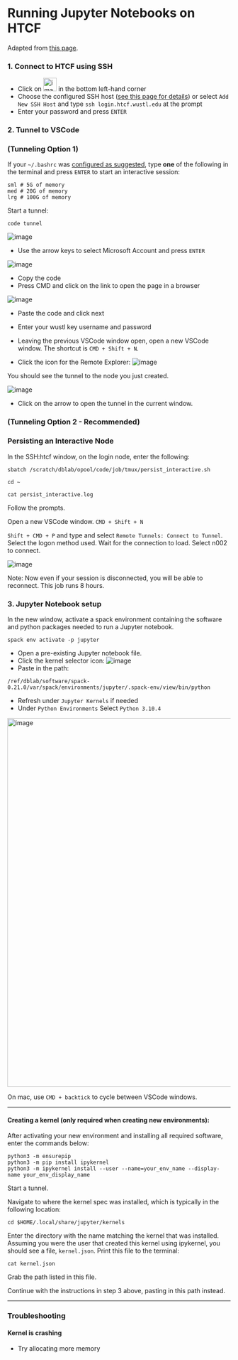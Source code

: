 # Running Jupyter Notebooks on HTCF
Adapted from [this page](https://kb.uconn.edu/space/SH/26626326576/Visual+Studio+Code+(VSCode)+Guide#:~:text=A%20common%20method%20of%20using,standard%20SLURM%20job%20scheduling%20process).

### 1. Connect to HTCF using SSH
- Click on <img width="30" alt="image" src="https://github.com/dbaldridge-lab/htcf/assets/50468813/0c830769-0088-42b5-9a32-17689f942d5e"> in the bottom left-hand corner
- Choose the configured SSH host ([see this page for details](https://github.com/dbaldridge-lab/htcf/blob/main/vscode.md)) or select `Add New SSH Host` and type `ssh login.htcf.wustl.edu` at the prompt
- Enter your password and press `ENTER`

### 2. Tunnel to VSCode
### (Tunneling Option 1)
If your `~/.bashrc` was [configured as suggested](https://github.com/dbaldridge-lab/htcf/blob/main/bashrc-howto.md), type **one** of the following in the terminal and press `ENTER` to start an interactive session:
```
sml # 5G of memory
med # 20G of memory
lrg # 100G of memory
```

Start a tunnel:
```
code tunnel
```

![image](https://github.com/dbaldridge-lab/htcf/assets/50468813/030b9235-2420-4d48-ad5f-2ce31d95c252)

 - Use the arrow keys to select Microsoft Account and press `ENTER`

 ![image](https://github.com/dbaldridge-lab/htcf/assets/50468813/169cc694-46b8-480b-9788-86fdfbd6e4b9)

 - Copy the code
 - Press CMD and click on the link to open the page in a browser
   
 ![image](https://github.com/dbaldridge-lab/htcf/assets/50468813/85ca0ab3-72c7-45db-aa22-f1e5ca4678ff)
- Paste the code and click next
- Enter your wustl key username and password 
- Leaving the previous VSCode window open, open a new VSCode window. The shortcut is `CMD + Shift + N`.

- Click the icon for the Remote Explorer:
![image](https://github.com/dbaldridge-lab/htcf/assets/50468813/02779d19-a100-43ad-8e23-26f15c17463a)

You should see the tunnel to the node you just created.

![image](https://github.com/dbaldridge-lab/htcf/assets/50468813/295da8d0-444b-4a12-8cfa-f5a0a784e3bb)

- Click on the arrow to open the tunnel in the current window.
### (Tunneling Option 2 - Recommended)
### Persisting an Interactive Node
In the SSH:htcf window, on the login node, enter the following:
```
sbatch /scratch/dblab/opool/code/job/tmux/persist_interactive.sh
```
```
cd ~
```
```
cat persist_interactive.log
```
Follow the prompts.

Open a new VSCode window. `CMD + Shift + N`

`Shift + CMD + P` and type and select `Remote Tunnels: Connect to Tunnel`. Select the logon method used. Wait for the connection to load. Select n002 to connect.

![image](https://github.com/user-attachments/assets/99c3bc07-c303-4864-9160-63a3a10e77df)

Note: Now even if your session is disconnected, you will be able to reconnect. This job runs 8 hours.


### 3. Jupyter Notebook setup

In the new window, activate a spack environment containing the software and python packages needed to run a Jupyter notebook. 
```
spack env activate -p jupyter
```

- Open a pre-existing Jupyter notebook file.
- Click the kernel selector icon:
![image](https://github.com/dbaldridge-lab/htcf/assets/50468813/bf38db53-b56f-4107-907e-65aa8b159be4)
- Paste in the path:
```
/ref/dblab/software/spack-0.21.0/var/spack/environments/jupyter/.spack-env/view/bin/python
```
- Refresh under `Jupyter Kernels` if needed
- Under `Python Environments` Select `Python 3.10.4`

<img width="830" alt="image" src="https://github.com/dbaldridge-lab/htcf/assets/50468813/35b5527f-93ba-4359-98ff-be02d37100e2">

On mac, use `CMD + backtick` to cycle between VSCode windows.

---

#### Creating a kernel (only required when creating new environments):

After activating your new environment and installing all required software, enter the commands below: 

```
python3 -m ensurepip
python3 -m pip install ipykernel
python3 -m ipykernel install --user --name=your_env_name --display-name your_env_display_name
```

Start a tunnel.

Navigate to where the kernel spec was installed, which is typically in the following location:
```
cd $HOME/.local/share/jupyter/kernels
```

Enter the directory with the name matching the kernel that was installed. Assuming you were the user that created this kernel using ipykernel, you should see a file, `kernel.json`. Print this file to the terminal:
```
cat kernel.json
```
Grab the path listed in this file.

Continue with the instructions in step 3 above, pasting in this path instead.

---
### Troubleshooting

#### Kernel is crashing

- Try allocating more memory











